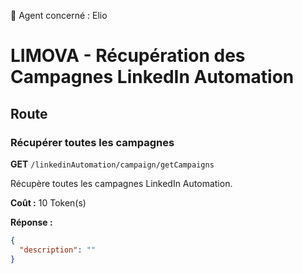 🧠 Agent concerné : Elio
# LIMOVA - Récupération des Campagnes LinkedIn Automation

## Route

### Récupérer toutes les campagnes
**GET** `/linkedinAutomation/campaign/getCampaigns`

Récupère toutes les campagnes LinkedIn Automation.

**Coût :** 10 Token(s)

**Réponse :**
```json
{
  "description": ""
}
``` 